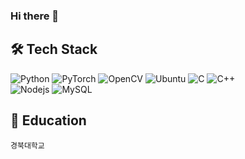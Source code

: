 ### Hi there 👋

<!--
**Kimsc9976/Kimsc9976** is a ✨ _special_ ✨ repository because its `README.md` (this file) appears on your GitHub profile.

Here are some ideas to get you started:

- 🔭 I’m currently working on ...
- 🌱 I’m currently learning ...
- 👯 I’m looking to collaborate on ...
- 🤔 I’m looking for help with ...
- 💬 Ask me about ...
- 📫 How to reach me: ...
- 😄 Pronouns: ...
- ⚡ Fun fact: ...
-->
🛠 Tech Stack
---
![Python](https://img.shields.io/badge/python-3670A0?style=flat-square&logo=python&logoColor=white)
![PyTorch](https://img.shields.io/badge/PyTorch-%23EE4C2C.svg?style=flat-square&logo=PyTorch&logoColor=white)
![OpenCV](https://img.shields.io/badge/opencv-143055.svg?style=flat-square&logo=opencv&logoColor=white)
![Ubuntu](https://img.shields.io/badge/Ubuntu-E95420?style=flat-square&logo=ubuntu&logoColor=white)
![C](https://img.shields.io/badge/c-%23777BB4.svg?style=flat-squaree&logo=c&logoColor=white)
![C++](https://img.shields.io/badge/c++-%2300599C.svg?style=flat-square&logo=c%2B%2B&logoColor=white)
<br>
![Nodejs](https://img.shields.io/badge/Nodejs-%339933.svg?style=flat-square&logo=Node.js&logoColor=white)
![MySQL](https://img.shields.io/badge/mysql-%2300f.svg?style=flat-squaree&logo=mysql&logoColor=white)


🔭 Education
---
`경북대학교`
